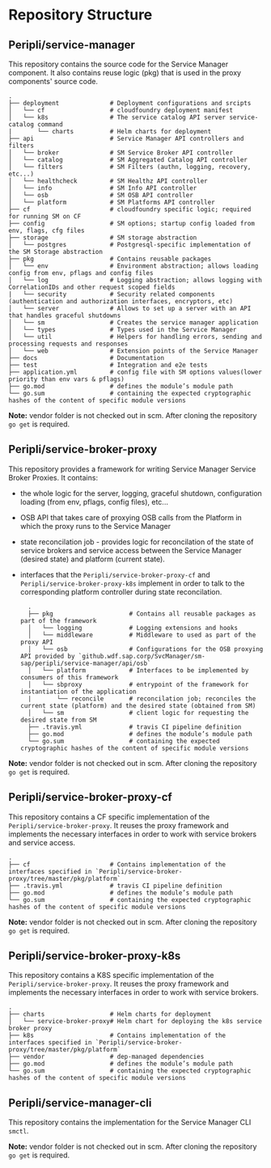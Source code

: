 # Repository Structure

## Peripli/service-manager

This repository contains the source code for the Service Manager component. It also contains reuse logic (pkg) that is used in the proxy components' source code.

    .
    ├── deployment              # Deployment configurations and srcipts
    │   └── cf                  # cloudfoundry deployment manifest
    │   └── k8s                 # The service catalog API server service-catalog command
    |       └── charts          # Helm charts for deployment
    ├── api                     # Service Manager API controllers and filters
    │   └── broker              # SM Service Broker API controller
    │   └── catalog             # SM Aggregated Catalog API controller
    │   └── filters             # SM Filters (authn, logging, recovery, etc...)
    │   └── healthcheck         # SM Healthz API controller
    │   └── info                # SM Info API controller
    │   └── osb                 # SM OSB API controller
    │   └── platform            # SM Platforms API controller
    ├── cf                      # cloudfoundry specific logic; required for running SM on CF
    ├── config                  # SM options; startup config loaded from env, flags, cfg files
    ├── storage                 # SM storage abstraction
    │   └── postgres            # Postgresql-specific implementation of the SM Storage abstraction
    ├── pkg                     # Contains reusable packages
    │   └── env                 # Environment abstraction; allows loading config from env, pflags and config files
    │   └── log                 # Logging abstraction; allows logging with CorrelationIDs and other request scoped fields
    |   └── security            # Security related components (authentication and authorization interfaces, encryptors, etc)
    │   └── server              # Allows to set up a server with an API that handles graceful shutdowns
    │   └── sm                  # Creates the service manager application
    │   └── types               # Types used in the Service Manager
    │   └── util                # Helpers for handling errors, sending and processing requests and responses
    │   └── web                 # Extension points of the Service Manager
    ├── docs                    # Documentation
    ├── test                    # Integration and e2e tests
    ├── application.yml         # config file with SM options values(lower priority than env vars & pflags)
    ├── go.mod                  # defines the module’s module path
    └── go.sum                  # containing the expected cryptographic hashes of the content of specific module versions

**Note:** vendor folder is not checked out in scm. After cloning the repository `go get` is required.

## Peripli/service-broker-proxy

This repository provides a framework for writing Service Manager Service Broker Proxies. It contains:

* the whole logic for the server, logging, graceful shutdown, configuration loading (from env, pflags, config files), etc...

* OSB API that takes care of proxying OSB calls from the Platform in which the proxy runs to the Service Manager

* state reconcilation job - provides logic for reconcilation of the state of service brokers and service access between the Service Manager (desired state) and platform (current state).

* interfaces that the `Peripli/service-broker-proxy-cf` and `Peripli/service-broker-proxy-k8s` implement in order to talk to the  corresponding platform controller during state reconcilation.

        .
        ├── pkg                     # Contains all reusable packages as part of the framework
        │   └── logging             # Logging extensions and hooks
        │   └── middleware          # Middleware to used as part of the proxy API
        │   └── osb                 # Configurations for the OSB proxying API provided by `github.wdf.sap.corp/SvcManager/sm-sap/peripli/service-manager/api/osb`
        │   └── platform            # Interfaces to be implemented by consumers of this framework
        │   └── sbproxy             # entrypoint of the framework for instantiation of the application
        |       └── reconcile       # reconcilation job; reconciles the current state (platform) and the desired state (obtained from SM)
        │   └── sm                  # client logic for requesting the desired state from SM
        ├── .travis.yml             # travis CI pipeline definition
        ├── go.mod                  # defines the module’s module path
        └── go.sum                  # containing the expected cryptographic hashes of the content of specific module versions

**Note:** vendor folder is not checked out in scm. After cloning the repository `go get` is required.

## Peripli/service-broker-proxy-cf

This repository contains a CF specific implementation of the `Peripli/service-broker-proxy`. It reuses the proxy framework and implements the
necessary interfaces in order to work with service brokers and service access.

    .
    ├── cf                      # Contains implementation of the interfaces specified in `Peripli/service-broker-proxy/tree/master/pkg/platform`
    ├── .travis.yml             # travis CI pipeline definition
    ├── go.mod                  # defines the module’s module path
    └── go.sum                  # containing the expected cryptographic hashes of the content of specific module versions

**Note:** vendor folder is not checked out in scm. After cloning the repository `go get` is required.

## Peripli/service-broker-proxy-k8s

This repository contains a K8S specific implementation of the `Peripli/service-broker-proxy`. It reuses the proxy framework and implements the necessary interfaces in order to work with service brokers.

    .
    ├── charts                  # Helm charts for deployment
    │   └── service-broker-proxy# Helm chart for deploying the k8s service broker proxy
    ├── k8s                     # Contains implementation of the interfaces specified in `Peripli/service-broker-proxy/tree/master/pkg/platform`
    ├── vendor                  # dep-managed dependencies
    ├── go.mod                  # defines the module’s module path
    └── go.sum                  # containing the expected cryptographic hashes of the content of specific module versions

## Peripli/service-manager-cli

This repository contains the implementation for the Service Manager CLI `smctl`.

**Note:** vendor folder is not checked out in scm. After cloning the repository `go get` is required.
